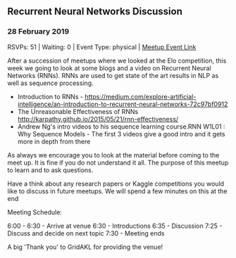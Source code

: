 ## Recurrent Neural Networks Discussion
### 28 February 2019
RSVPs: 51 | Waiting: 0 | Event Type: physical | [Meetup Event Link](https://www.meetup.com/Data-Science-Discussion-Auckland/events/257540273)

After a succession of meetups where we looked at the Elo competition, this week we going to look at some blogs and a video on Recurrent Neural Networks (RNNs). RNNs are used to get state of the art results in NLP as well as sequence processing.

- Introduction to RNNs - https://medium.com/explore-artificial-intelligence/an-introduction-to-recurrent-neural-networks-72c97bf0912
- The Unreasonable Effectiveness of RNNs http://karpathy.github.io/2015/05/21/rnn-effectiveness/
- Andrew Ng's intro videos to his sequence learning course.RNN W1L01 : Why Sequence Models - The first 3 videos give a good intro and it gets more in depth from there

As always we encourage you to look at the material before coming to the meet up. It is fine if you do not understand it all. The purpose of this meetup to learn and to ask questions.

Have a think about any research papers or Kaggle competitions you would like to discuss in future meetups. We will spend a few minutes on this at the end

Meeting Schedule:

6:00 - 6:30 - Arrive at venue
6:30 - Introductions
6:35 - Discussion
7:25 - Discuss and decide on next topic
7:30 - Meeting ends

A big 'Thank you' to GridAKL for providing the venue!
